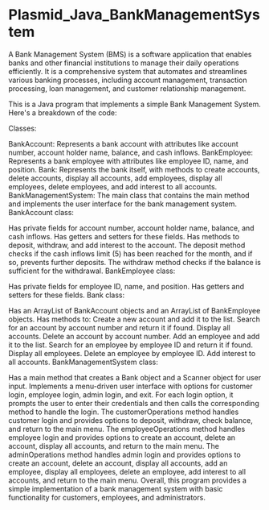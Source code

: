 # Plasmid_Java_BankManagementSystem
A Bank Management System (BMS) is a software application that enables banks and other financial institutions to manage their daily operations efficiently. It is a comprehensive system that automates and streamlines various banking processes, including account management, transaction processing, loan management, and customer relationship management.

This is a Java program that implements a simple Bank Management System. Here's a breakdown of the code:

Classes:

BankAccount: Represents a bank account with attributes like account number, account holder name, balance, and cash inflows.
BankEmployee: Represents a bank employee with attributes like employee ID, name, and position.
Bank: Represents the bank itself, with methods to create accounts, delete accounts, display all accounts, add employees, display all employees, delete employees, and add interest to all accounts.
BankManagementSystem: The main class that contains the main method and implements the user interface for the bank management system.
BankAccount class:

Has private fields for account number, account holder name, balance, and cash inflows.
Has getters and setters for these fields.
Has methods to deposit, withdraw, and add interest to the account.
The deposit method checks if the cash inflows limit (5) has been reached for the month, and if so, prevents further deposits.
The withdraw method checks if the balance is sufficient for the withdrawal.
BankEmployee class:

Has private fields for employee ID, name, and position.
Has getters and setters for these fields.
Bank class:

Has an ArrayList of BankAccount objects and an ArrayList of BankEmployee objects.
Has methods to:
Create a new account and add it to the list.
Search for an account by account number and return it if found.
Display all accounts.
Delete an account by account number.
Add an employee and add it to the list.
Search for an employee by employee ID and return it if found.
Display all employees.
Delete an employee by employee ID.
Add interest to all accounts.
BankManagementSystem class:

Has a main method that creates a Bank object and a Scanner object for user input.
Implements a menu-driven user interface with options for customer login, employee login, admin login, and exit.
For each login option, it prompts the user to enter their credentials and then calls the corresponding method to handle the login.
The customerOperations method handles customer login and provides options to deposit, withdraw, check balance, and return to the main menu.
The employeeOperations method handles employee login and provides options to create an account, delete an account, display all accounts, and return to the main menu.
The adminOperations method handles admin login and provides options to create an account, delete an account, display all accounts, add an employee, display all employees, delete an employee, add interest to all accounts, and return to the main menu.
Overall, this program provides a simple implementation of a bank management system with basic functionality for customers, employees, and administrators.
